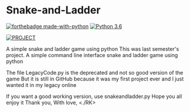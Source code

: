 # Snake-and-Ladder
[![forthebadge made-with-python](http://ForTheBadge.com/images/badges/made-with-python.svg)](https://www.python.org/)                  [![Python 3.6](https://img.shields.io/badge/python-3.7-blue.svg)](https://www.python.org/downloads/release/python-360/)

[![PROJECT](https://img.shields.io/badge/AK-Made%20by%20RISHU-success)](https://github.com/rishu4710/)


A simple snake and ladder game using python
This was last semester's project.
A simple command line interface snake and ladder game using python

The file LegacyCode.py is the deprecated and not so good version of the game
But it is still in GitHub because it was my first project ever and I just wanted it in my legacy online

If you want a good working version, use snakeandladder.py
Hope you all enjoy it
Thank you,
With love,
<./RK>
